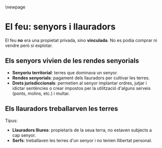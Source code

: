 \newpage

# El feu: senyors i llauradors

El feu **no** era una propietat privada, sino **vinculada**. No es podia comprar ni vendre però sí explotar.

## Els senyors vivien de les rendes senyorials

- **Senyoriu territorial**: terres que dominava un senyor.
- **Rendes senyorials**: pagament dels llauradors per cultivar les terres.
- **Drets jurisdiccionals**: permetien al senyor implantar ordres, jutjar i idictar sentències o crear impostos per la utilització d'alguns serveis (ponts, molins, etc.) i multar.

## Els llauradors treballarven les terres

Tipus:

- **Llauradors lliures**: propietaris de la seua terra, no estaven subjects a cap senyor.
- **Serfs**: treballaven les terres d'un senyor i no tenien llibertat personal.
